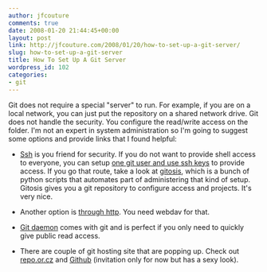 ```yaml
---
author: jfcouture
comments: true
date: 2008-01-20 21:44:45+00:00
layout: post
link: http://jfcouture.com/2008/01/20/how-to-set-up-a-git-server/
slug: how-to-set-up-a-git-server
title: How To Set Up A Git Server
wordpress_id: 102
categories:
- git
---
```


Git does not require a special "server" to run. For example, if you are on a local network, you can just put the repository on a shared network drive. Git does not handle the security. You configure the read/write access on the folder. I'm not an expert in system administration so I'm going to suggest some options and provide links that I found helpful:







  * [Ssh](http://www.openssh.com/) is you friend for security. If you do not want to provide shell access to everyone, you can setup [one git user and use ssh keys](http://eagain.net/blog/2007/03/22/howto-host-git.html) to provide access. If you go that route, take a look at [gitosis](http://scie.nti.st/2007/11/14/hosting-git-repositories-the-easy-and-secure-way), which is a bunch of python scripts that automates part of administering that kind of setup. Gitosis gives you a git repository to configure access and projects. It's very nice.



  * Another option is [through http](http://www.kernel.org/pub/software/scm/git/docs/howto/setup-git-server-over-http.txt). You need webdav for that.



  * [Git daemon](http://www.kernel.org/pub/software/scm/git/docs/git-daemon.html) comes with git and is perfect if you only need to quickly give public read access.



  * There are couple of git hosting site that are popping up. Check out [repo.or.cz](http://repo.or.cz/) and [Github](http://github.com/) (invitation only for now but has a sexy look).


